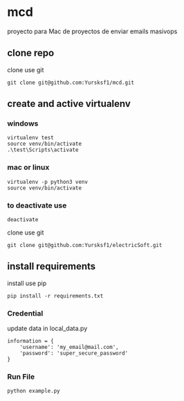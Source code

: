 # mcd

proyecto para Mac de proyectos de enviar emails masivops

## clone repo
clone use git
```
git clone git@github.com:Yursksf1/mcd.git
```

## create and active virtualenv
### windows
```
virtualenv test
source venv/bin/activate
.\test\Scripts\activate
```

### mac or linux
```
virtualenv -p python3 venv
source venv/bin/activate
```

### to deactivate use
```
deactivate
```

clone use git
```
git clone git@github.com:Yursksf1/electricSoft.git
```


## install requirements
install use pip
```
pip install -r requirements.txt
```


### Credential
update data in local_data.py
```
information = {
    'username': 'my_email@mail.com',
    'password': 'super_secure_password'
}
```


### Run File 
```
python example.py
```